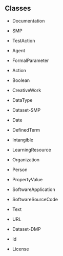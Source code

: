 ## Classes <br>

<ul><li>Documentation</li></ul><ul><li>SMP</li></ul><ul><li>TestAction</li></ul><ul><li>Agent</li></ul><ul><li>FormalParameter</li></ul><ul><li>Action</li></ul><ul><li>Boolean</li></ul><ul><li>CreativeWork</li></ul><ul><li>DataType</li></ul><ul><li>Dataset-SMP</li></ul><ul><li>Date</li></ul><ul><li>DefinedTerm</li></ul><ul><li>Intangible</li></ul><ul><li>LearningResource</li></ul><ul><li>Organization</li></ul><ul><li>Person</li></ul><ul><li>PropertyValue</li></ul><ul><li>SoftwareApplication</li></ul><ul><li>SoftwareSourceCode</li></ul><ul><li>Text</li></ul><ul><li>URL</li></ul><ul><li>Dataset-DMP</li></ul><ul><li>Id</li></ul><ul><li>License</li></ul>
